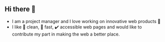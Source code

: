 ## Hi there 🎩

- I am a project manager and I love working on innovative web products 🔭
- I like 📐 clean, 🚀 fast, ✔️ accessible web pages and would like to contribute my part in making the web a better place.
